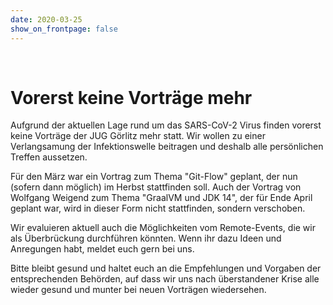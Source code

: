 ```yaml
---
date: 2020-03-25
show_on_frontpage: false
---
```


<br/>

<h1>Vorerst keine Vorträge mehr</h1>

Aufgrund der aktuellen Lage rund um das SARS-CoV-2 Virus finden vorerst keine Vorträge der JUG Görlitz mehr statt.
Wir wollen zu einer Verlangsamung der Infektionswelle beitragen und deshalb alle persönlichen Treffen aussetzen.

Für den März war ein Vortrag zum Thema "Git-Flow" geplant, der nun (sofern dann möglich) im Herbst stattfinden soll.
Auch der Vortrag von Wolfgang Weigend zum Thema "GraalVM und JDK 14", der für Ende April geplant war, wird in dieser Form nicht stattfinden, sondern verschoben.

Wir evaluieren aktuell auch die Möglichkeiten vom Remote-Events, die wir als Überbrückung durchführen könnten. Wenn ihr dazu Ideen und 
Anregungen habt, meldet euch gern bei uns.

Bitte bleibt gesund und haltet euch an die Empfehlungen und Vorgaben der entsprechenden Behörden, auf dass wir uns nach überstandener Krise alle
 wieder gesund und munter bei neuen Vorträgen wiedersehen.


